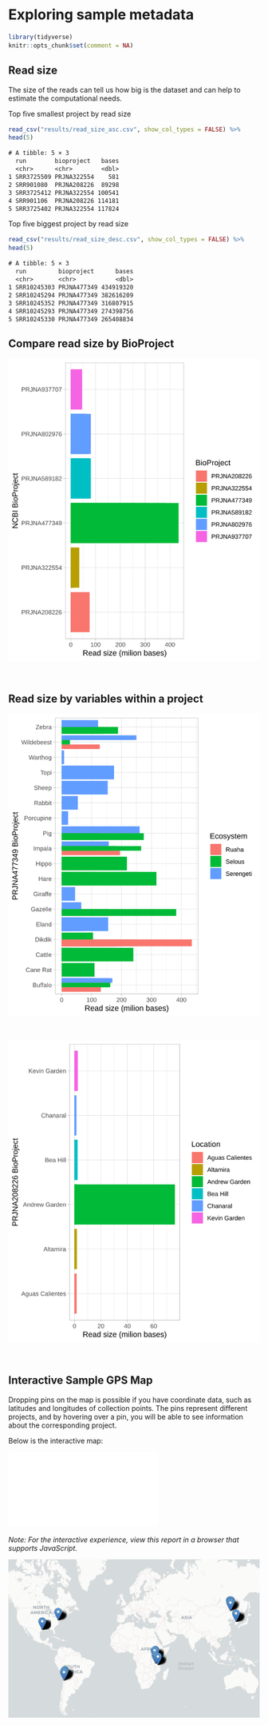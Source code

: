 # Exploring sample metadata


```r
library(tidyverse)
knitr::opts_chunk$set(comment = NA)
```


## Read size
The size of the reads can tell us how big is the dataset and can help to estimate the computational needs.

Top five smallest project by read size

```r
read_csv("results/read_size_asc.csv", show_col_types = FALSE) %>% 
head(5)
```

```
# A tibble: 5 × 3
  run        bioproject   bases
  <chr>      <chr>        <dbl>
1 SRR3725509 PRJNA322554    581
2 SRR901080  PRJNA208226  89298
3 SRR3725412 PRJNA322554 100541
4 SRR901106  PRJNA208226 114181
5 SRR3725402 PRJNA322554 117824
```

Top five biggest project by read size

```r
read_csv("results/read_size_desc.csv", show_col_types = FALSE) %>% 
head(5)
```

```
# A tibble: 5 × 3
  run         bioproject      bases
  <chr>       <chr>           <dbl>
1 SRR10245303 PRJNA477349 434919320
2 SRR10245294 PRJNA477349 382616209
3 SRR10245352 PRJNA477349 316807915
4 SRR10245293 PRJNA477349 274398756
5 SRR10245330 PRJNA477349 265408834
```

## Compare read size by BioProject

![](figures/read_size.svg)

<br>

## Read size by variables within a project

![](figures/PRJNA477349_read_size.svg)

<br>

![](figures/PRJNA208226_read_size.svg)

<br>

## Interactive Sample GPS Map

Dropping pins on the map is possible if you have coordinate data, such as latitudes and longitudes of collection points. The pins represent different projects, and by hovering over a pin, you will be able to see information about the corresponding project.

Below is the interactive map:

![Interactive GPS Map](map/sample_gps.html)

*Note: For the interactive experience, view this report in a browser that supports JavaScript.*

![](images/sampling_points.png)


<br>
